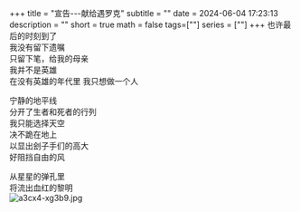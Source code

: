 +++
title = "宣告---献给遇罗克"
subtitle = ""
date = 2024-06-04 17:23:13
description = ""
short = true
math = false
tags=[""]
series = [""]
+++
也许最后的时刻到了  
我没有留下遗嘱  
只留下笔，给我的母亲  
我并不是英雄  
在没有英雄的年代里
我只想做一个人  

宁静的地平线  
分开了生者和死者的行列  
我只能选择天空  
决不跪在地上  
以显出刽子手们的高大  
好阻挡自由的风  

从星星的弹孔里  
将流出血红的黎明  
![a3cx4-xg3b9.jpg](https://lux7-pictures.oss-cn-beijing.aliyuncs.com/img/a3cx4-xg3b9.jpg)
